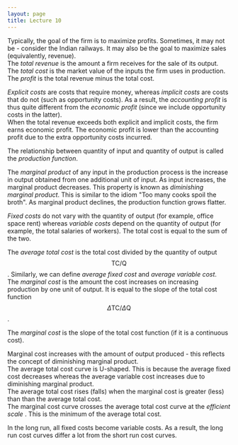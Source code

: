 ```yaml
---
layout: page
title: Lecture 10
---
```


<script type="text/javascript" async src="https://cdnjs.cloudflare.com/ajax/libs/mathjax/2.7.5/latest.js?config=TeX-MML-AM_CHTML" async></script>

Typically, the goal of the firm is to maximize profits. Sometimes, it may not be - consider the Indian railways. It may also be the goal to maximize sales (equivalently, revenue).    
The _total revenue_ is the amount a firm receives for the sale of its output.    
The _total cost_ is the market value of the inputs the firm uses in production.    
The _profit_ is the total revenue minus the total cost.

_Explicit costs_ are costs that require money, whereas _implicit costs_ are costs that do not (such as opportunity costs). As a result, the _accounting profit_ is thus quite different from the _economic profit_ (since we include opportunity costs in the latter).    
When the total revenue exceeds both explicit and implicit costs, the firm earns economic profit. The economic profit is lower than the accounting profit due to the extra opportunity costs incurred.

The relationship between quantity of input and quantity of output is called the _production function_.

The _marginal product_ of any input in the production process is the increase in output obtained from one additional unit of input. As input increases, the marginal product decreases. This property is known as _diminishing marginal product_. This is similar to the idiom "Too many cooks spoil the broth". As marginal product declines, the production function grows flatter.

_Fixed costs_ do not vary with the quantity of output (for example, office space rent) whereas _variable costs_ depend on the quantity of output (for example, the total salaries of workers). The total cost is equal to the sum of the two.

The _average total cost_ is the total cost divided by the quantity of output $$\text{TC}/\text{Q}$$. Similarly, we can define _average fixed cost_ and _average variable cost_.    
The _marginal cost_ is the amount the cost increases on increasing production by one unit of output. It is equal to the slope of the total cost function $$\Delta\text{TC}/\Delta\text{Q}$$.

The _marginal cost_ is the slope of the total cost function (if it is a continuous cost).

Marginal cost increases with the amount of output produced - this reflects the concept of diminishing marginal product.    
The average total cost curve is U-shaped. This is because the average fixed cost decreases whereas the average variable cost increases due to diminishing marginal product.    
The average total cost rises (falls) when the marginal cost is greater (less) than than the average total cost.    
The marginal cost curve crosses the average total cost curve at the _efficient scale_ . This is the minimum of the average total cost.

In the long run, all fixed costs become variable costs. As a result, the long run cost curves differ a lot from the short run cost curves.

<!-- Typically, the goal of the firm is to maximize profits. Sometimes, it may not be - consider the Indian railways. It may also be the goal to maximize sales (equivalently, revenue).    
A firm's cost of production includes all the opportunity costs of making the output. The cost of production for an accountant is thus quite different from that for an economist (since we include opportunity costs).    
When the total revenue exceeds both explicit and implicit costs, the firm earns economic profit. The economic profit is lower than the accounting profit.    
The _diminishing marginal product_ is the property whereby the marginal product of an input declines as the quantity of the input increases. This is similar to the idiom "Too many cooks spoil the broth".

The fixed costs are incurred irrespective of how much we make. Variable costs depend on the quantity of output we produce. An example of the former is the rent for the office space.

The _marginal cost_ measures the increase in total cost that arises from an extra unit of production - the slope of the total cost function (if it is a continuous cost).    
Marginal cost increases with the amount of output produced - this reflects the concept of diminishing marginal product. Marginal cost eventually rises with the quantity of output due to this, diminishing marginal product will set in at some point of time.    
If the marginal cost is greater than the average total cost, the average goes up. -->